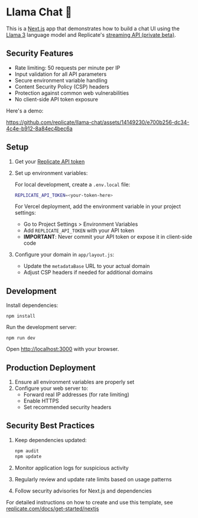 # Llama Chat 🦙

This is a [Next.js](https://nextjs.org/) app that demonstrates how to build a chat UI using the [Llama 3](https://replicate.com/meta/llama-3-70b-chat) language model and Replicate's [streaming API (private beta)](https://replicate.com/docs/streaming).

## Security Features

- Rate limiting: 50 requests per minute per IP
- Input validation for all API parameters
- Secure environment variable handling
- Content Security Policy (CSP) headers
- Protection against common web vulnerabilities
- No client-side API token exposure

Here's a demo:

https://github.com/replicate/llama-chat/assets/14149230/e700b256-dc34-4c4e-b912-8a84ec4bec6a

## Setup

1. Get your [Replicate API token](https://replicate.com/account#token)

2. Set up environment variables:

   For local development, create a `.env.local` file:
   ```bash
   REPLICATE_API_TOKEN=<your-token-here>
   ```

   For Vercel deployment, add the environment variable in your project settings:
   - Go to Project Settings > Environment Variables
   - Add `REPLICATE_API_TOKEN` with your API token
   - **IMPORTANT**: Never commit your API token or expose it in client-side code

3. Configure your domain in `app/layout.js`:
   - Update the `metadataBase` URL to your actual domain
   - Adjust CSP headers if needed for additional domains

## Development

Install dependencies:

```console
npm install
```

Run the development server:

```console
npm run dev
```

Open [http://localhost:3000](http://localhost:3000) with your browser.

## Production Deployment

1. Ensure all environment variables are properly set
2. Configure your web server to:
   - Forward real IP addresses (for rate limiting)
   - Enable HTTPS
   - Set recommended security headers

## Security Best Practices

1. Keep dependencies updated:
   ```bash
   npm audit
   npm update
   ```

2. Monitor application logs for suspicious activity

3. Regularly review and update rate limits based on usage patterns

4. Follow security advisories for Next.js and dependencies

For detailed instructions on how to create and use this template, see [replicate.com/docs/get-started/nextjs](https://replicate.com/docs/get-started/nextjs)
